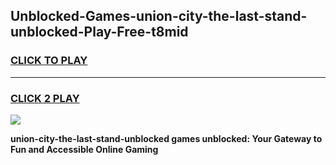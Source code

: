 
## Unblocked-Games-union-city-the-last-stand-unblocked-Play-Free-t8mid
<h3>
<a href="https://premium76.site?title=union-city-the-last-stand-unblocked&ref=23A">CLICK TO PLAY</a></h3>
<hr>

<h3>
<a href="https://premium76.site?title=union-city-the-last-stand-unblocked&ref=23A">CLICK 2 PLAY</a>
  
</h3>

<a href="https://premium76.site?title=union-city-the-last-stand-unblocked&ref=23A"><img src="https://clearcache.store/games.png"></a>


**union-city-the-last-stand-unblocked games unblocked: Your Gateway to Fun and Accessible Online Gaming**
